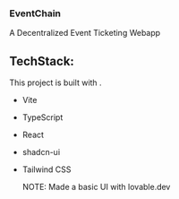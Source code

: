 ### EventChain
A Decentralized Event Ticketing Webapp 

## TechStack:

This project is built with .

- Vite
- TypeScript
- React
- shadcn-ui
- Tailwind CSS

  NOTE: Made a basic UI with lovable.dev




